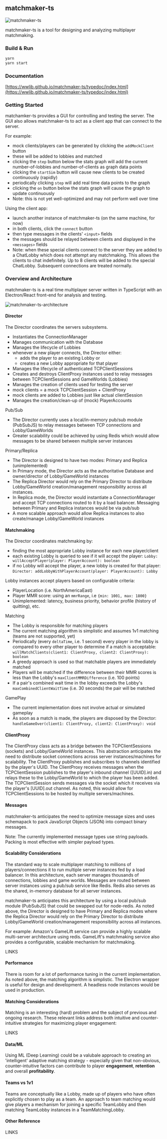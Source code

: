 ## matchmaker-ts

![matchmaker-ts](./docs/img/matchmaker-ts.png)

matchmaker-ts is a tool for designing and analyzing multiplayer matchmaking.  


### Build & Run

```bash
yarn
yarn start
```

### Documentation

[https://wwlib.github.io/matchmaker-ts/typedoc/index.html](https://wwlib.github.io/matchmaker-ts/typedoc/index.html)

### Getting Started
matchamker-ts provides a GUI for controlling and testing the server. The GUI also allows matchmaker-ts to act as a client app that can connect to the server.

For example:
- mock clients/players can be generated by clicking the `addMockClient` button
 - these will be added to lobbies and matched
- clicking the `step` button below the stats graph will add the current number-of-lobbies and number-of-clients as graph data points
- clicking the `startSim` button will cause new clients to be created continuously (rapidly)
- periodically clicking `step` will add real time data points to the graph
- clicking the `on` button  below the stats graph will cause the graph to update continuously
 - Note: this is not yet well-optimized and may not perform well over time

Using the client app:
- launch another instance of matchmaker-ts (on the same machine, for now)
- in both clients, click the `connect` button
- then type messages in the clients' `<input>` fields
- the messages should be relayed between clients and displayed in the `<messages>` fields
- Note: when these special clients connect to the server they are added to a ChatLobby which does not attempt any matchmaking. This allows the clients to chat indefinitely. Up to 8 clients will be added to the special ChatLobby. Subsequent connections are treated normally.

### Overview and Architecture

matchmaker-ts is a real time multiplayer server written in TypeScript with an Electron/React front-end for analysis and testing.  

![matchmaker-ts-architecture](./docs/img/matchmaker-ts-architecture.png)

#### Director
The Director coordinates the servers subsystems.
- Instantiates the ConnectionManager
- Manages communication with the Database
- Manages the lifecycle of Lobbies
 - whenever a new player connects, the Director either:
   - adds the player to an existing Lobby or
   - creates a new Lobby appropriate for that player
- Manages the lifecycle of authenticated TCPClientSessions
- Creates and destroys ClientProxy instances used to relay messages between TCPClientSessions and GameWorlds (Lobbies)
- Manages the creation of clients used for testing the server
 - mock clients = a mock TCPClientSession + ClientProxy
 - mock clients are added to Lobbies just like actual clientSession
- Manages the creation/clean-up of (mock) PlayerAccounts

Pub/Sub
- The Director currently uses a local/in-memory pub/sub module (PubSubJS) to relay messages between TCP connections and Lobby/GameWorlds
- Greater scalability could be achieved by using Redis which would allow messages to be shared between multiple server instances

Primary/Replica
- The Director is designed to have two modes: Primary and Replica (unimplemented)
- In Primary mode, the Director acts as the authoritative Database and owner/director of Lobby/GameWorld instances
- The Replica Director would rely on the Primary Director to distribute Lobby/GameWorld creation/management responsibility across all instances.
- In Replica mode, the Director would instantiate a ConnectionManager and accept TCP connections routed to it by a load balancer. Messaging between Primary and Replica instances would be via pub/sub
- A more scalable approach would allow Replica instances to also create/manage Lobby/GameWorld instances

#### Matchmaking
The Director coordinates matchmaking by:
- finding the most appropriate Lobby instance for each new player/client
 - each existing Lobby is queried to see if it will accept the player: `Lobby: willAcceptPlayer(player: PlayerAccount): boolean`
 - if no Lobby will accept the player, a new lobby is created for that player: `Director: addLobbyWithPlayerAccount(player: PlayerAccount): Lobby`

Lobby instances accept players based on configurable criteria:
- PlayerLocation (i.e. NorthAmericaEast)
- Player MMR score: using an `mmrRange`, i.e `{min: 1001, max: 1800}`
- Unimplemented: latency, business priority, behavior profile (history of quitting), etc.

Matching
- The Lobby is responsible for matching players
- The current matching algorithm is simplistic and assumes 1v1 matching (teams are not supported, yet)
- Periodically (every `deltaTime`, i.e. 1 second) every player in the lobby is compared to every other player to determine if a match is acceptable: `willMatchClients(client1: ClientProxy, client2: ClientProxy): boolean`
- A greedy approach is used so that matchable players are immediately matched
- Players will be matched if the difference between their MMR scores is less than the Lobby's `maxClientMMRDifference` (i.e. 100 points)
- If a pair's combined wait time in the lobby exceeds the Lobby's `maxCombinedClientWaitTime` (i.e. 30 seconds) the pair will be matched

GamePlay
- The current implementation does not involve actual or simulated gameplay
- As soon as a match is made, the players are disposed by the Director: `handleGameOver(client1: ClientProxy, client2: ClientProxy): void`

#### ClientProxy
The ClientProxy class acts as a bridge between the TCPClientSessions (sockets) and Lobby/GameWorld instances. This abstraction anticipates the need to distribute socket connections across server instances/machines for scalability. The ClientProxy publishes and subscribes to channels identified by the player's UUID. The ClientProxy receives messages when the TCPClientSession publishes to the player's inbound channel ([UUID].in) and relays these to the Lobby/GameWorld to which the player has been added. The TCPClientSession sends messages via the socket which it receives via the player's [UUID].out channel. As noted, this would allow for TCPClientSessions to be hosted by multiple servers/machines.

#### Messages
matchmaker-ts anticipates the need to optimize message sizes and uses schemapack to pack JavaScript Objects (JSON) into compact binary messages.  

Note: The currently implemented message types use string payloads. Packing is most effective with simpler payload types.

#### Scalability Considerations
The standard way to scale multiplayer matching to millions of players/connections it to run multiple server instances fed by a load balancer. In this architecture, each server manages thousands of connections, lobbies and game worlds. Messages are routed between server instances using a pub/sub service like Redis. Redis also serves as the shared, in-memory database for all server instances.

matchmaker-ts anticipates this architecture by using a local pub/sub module (PubSubJS) that could be swapped out for node-redis. As noted above, the Director is designed to have Primary and Replica modes where the Replica Director would rely on the Primary Director to distribute Lobby/GameWorld creation/management responsibility across all instances.

For example: Amazon's GameLift service can provide a highly scalable multi-server architecture using redis. GameLift's matchmaking service also provides a configurable, scalable mechanism for matchmaking.

LINKS

#### Performance
There is room for a lot of performance tuning in the current implementation. As noted above, the matching algorithm is simplistic. The Electron wrapper is useful for design and development. A headless node instances would be used in production.

#### Matching Considerations
Matching is an interesting (hard) problem and the subject of previous and ongoing research. These relevant links address both intuitive and counter-intuitive strategies for maximizing player engagement:

LINKS

#### Data/ML
Using ML (Deep Learning) could be a valubale approach to creating an 'intelligent' adaptive matching strategy - especially given that non-obvious, counter-intuitive factors can contribute to player **engagement**, **retention** and overall **profitability**.

#### Teams vs 1v1
Teams are conceptually like a Lobby, made up of players who have often explicitly chosen to play as a team. An approach to team matching would give players a mechanism for joining a specific TeamLobby and then matching TeamLobby instances in a TeamMatchingLobby.

#### Other Reference

LINKS
